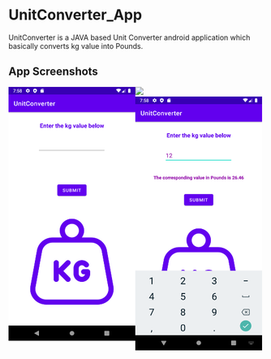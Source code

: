 # UnitConverter_App
UnitConverter is a JAVA based Unit Converter android application which basically converts kg value into Pounds.

## App Screenshots

![](images/Screenshot_1633616887.png)
<a href="">
<img src="https://github.com/akayush1108/UnitConverter_App/blob/master/Image/Screenshot_1633616925.png"
align="left"
height="500"
width="250">
<img src="https://github.com/akayush1108/UnitConverter_App/blob/master/Image/Screenshot_1633616887.png"
align="left"
height="500"
width="250">

</a>
